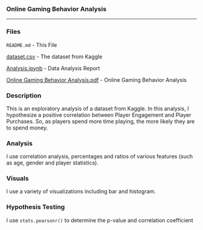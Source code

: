 ### Online Gaming Behavior Analysis

---

### Files

`README.md` - This File

[dataset.csv](dataset.csv) - The dataset from Kaggle

[Analysis.ipynb](Analysis.ipynb) - Data Analysis Report

[Online Gaming Behavior Analysis.pdf](Online_Gaming_Behavior_Analysis.pdf) - Online Gaming Behavior Analysis

### Description

This is an exploratory analysis of a dataset from Kaggle. In this analysis, I hypothesize a positive correlation between Player Engagement and Player Purchases. So, as players spend more time playing, the more likely they are to spend money.

### Analysis

I use correlation analysis, percentages and ratios of various features (such as age, gender and player statistics).

### Visuals

I use a variety of visualizations including bar and histogram.

### Hypothesis Testing
I use `stats.pearsonr()` to determine the p-value and correlation coefficient
